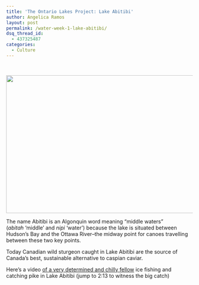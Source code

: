 ```yaml
---
title: 'The Ontario Lakes Project: Lake Abitibi'
author: Angelica Ramos
layout: post
permalink: /water-week-1-lake-abitibi/
dsq_thread_id:
  - 437325487
categories:
  - Culture
---
```

&nbsp;

<a href="http://hypenotic.com/meaning-fulmarketing/6998/water-week-1-lake-abitibi/attachment/abitibi" rel="attachment wp-att-6999"><img class="alignleft" title="Lake Abitibi" src="http://hypenotic.com/wordpress/wp-content/uploads/2011/10/abitibi.jpg" alt="" width="560" height="373" /></a>

The name Abitibi is an Algonquin word meaning &#8220;middle waters&#8221; (*abitah* ‘middle’ and *nipi* ‘water&#8217;) because the lake is situated between Hudson&#8217;s Bay and the Ottawa River&#8211;the midway point for canoes travelling between these two key points.

Today Canadian wild sturgeon caught in Lake Abitibi are the source of Canada&#8217;s best, sustainable alternative to caspian caviar.

Here&#8217;s a video [of a very determined and chilly fellow][1] ice fishing and catching pike in Lake Abitibi (jump to 2:13 to witness the big catch)

<a href="http://hypenotic.com/meaning-fulmarketing/6998/water-week-1-lake-abitibi/attachment/abitibi" rel="attachment wp-att-6999"><br /> </a>

 [1]: http://www.youtube.com/watch?v=b71HDsGpU4s